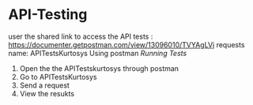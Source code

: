 # API-Testing
user the shared link to access the API tests : https://documenter.getpostman.com/view/13096010/TVYAgLVj
requests name: APITestsKurtosys 
Using postman 
*Running Tests*
1. Open the the APITestskurtosys through postman 
2. Go to APITestsKurtosys
3. Send a request
4. View the resukts
